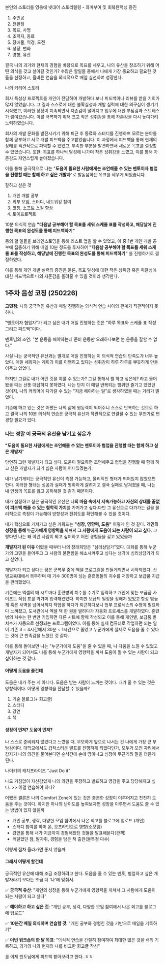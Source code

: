 
본인의 스토리를 영웅에 빗대어 스토리텔링 - 의미부여 및 회복탄력성 증진

1. 주인공
2. 전환점
3. 목표, 사명
4. 조력자, 동료
5. 장애물, 역경, 도전
6. 성장, 변화
7. 영향, 유산

결국 나의 과거와 현재의 경험을 바탕으로 목표를 세우고, 나의 유산을 창조하기 위해 어떤 의식을 갖고 살아갈 것인가?  수많은 할일들 중에서 나에게 가장 중요하고 필요한 것들을 선정하고, 올바른 연습을 의식적으로 매일 실천하여 성장한다.

나의 커리어 스토리 

회사 특성상 프로젝트를 개인이 전담하여 개발하다 보니 피드백이나 리뷰를 받을 기회가 많지 않았습니다. 그 결과 스스로에 대한 불확실성과 개발 실력에 대한 의구심이 생기기 시작했고, 이러한 상황이 지속되면서 자존감이 떨어지고 업무에 대한 부담감과 스트레스가 쌓여갔습니다. 이를 극복하기 위해 크고 작은 성취감을 통해 자존감을 다시 높여가려 노력하였습니다.

회사의 개발 문화를 발전시키기 위해 퇴근 후 동료와 스터디를 진행하며 모르는 분야를 함께 공부하고 서로 개발 피드백을 주고받았습니다. 이 과정에서 피드백을 통해 현재의 상태를 객관적으로 파악할 수 있었고, 부족한 부분을 발견하면서 새로운 목표를 설정할 수 있었습니다. 또한, 목표를 하나씩 달성해 나가며 작은 성취감을 느꼈고, 이를 통해 자존감도 자연스럽게 높아졌습니다.

이를 통해 궁극적으로 나는 "**도움이 필요한 사람에게는 조언해줄 수 있는 멘토이자 협업을 진행할 때는 함께 하고 싶은 개발자**"로 발돋움하는 목표를 세우게 되었습니다.

잘하고 싶은 것
1. 개인 개발 공부
2. 외부 모임, 스터디, 네트워킹 참여
3. 코칭, 소프트 스킬 향상
4. 토이프로젝트

10분 의식적 연습
**"다음날 공부해야 할 목표를 세워 스케쥴 표를 작성하고, 해당날에 진행한 목표의 완성도를 통해 피드백하기"** 

등의 할 일들을 브레인스토밍을 통해 리스트 업을 할 수 있었고, 이 중 1번 개인 개발 공부에 집중하기 위해 매일 10분 정도를 투자하여 **"다음날 공부해야 할 목표를 세워 스케쥴 표를 작성하고, 해당날에 진행한 목표의 완성도를 통해 피드백하기"** 를 진행하기로 결정하였다.

이를 통해 개인 개발 실력의 증진은 물론, 목표 달성에 대한 작은 성취감 혹은 미달성에 대한 피드백으로 나의 자존감을 올려줄 수 있을 것이라 생각한다.

## 1주차 음성 코칭 (250226)

**고민점:** 나의 궁극적인 유산과 매일 진행하는 의식적 연습 사이의 관계가 직관적이지 못하다.

"멘토이자 협업자"가 되고 싶은 내가 매일 진행하는 것은 "하루 목표와 스케쥴 표 작성 그리고 피드백"이다.

멘토님의 조언: 
"본 운동을 해야하는데 준비 운동만 오래하다보면 본 운동을 잘할 수 없다."

사실 나는 궁극적인 유산과는 별개로 매일 진행하는 이 의식적 연습의 만족도가 너무 높았다. 매일 세워지는 계획과 이를 이행하고 있다는 성취감이 하루 하루를 뿌듯하게 만들어주고 있었다.

하지만 그걸로 내가 어떤 것을 이룰 수 있는가? 그걸 통해서 뭘 하고 싶은데? 라고 물어봤을 때는 선뜻 대답하지 못하였다. 나는 단지 이 매일 반복되는 행위만 즐기고 있었던 것이지, 나의 커리어에 다가갈 수 있는 "지금 해야하는 일"로 생각하였을 때는 거리가 멀었다.

기존에 하고 있는 것은 어쨌든 나의 삶에 원동력이 되어주니 스스로 반복하는 것으로 하고 결국 나의 10분 의식적 연습은 궁극적 유산과 직관적으로 연결될 수 있는 무언가로 변경할 필요가 있다.

### 나는 정말 이 궁극적 유산을 남기고 싶은가

**"도움이 필요한 사람에게는 조언해줄 수 있는 멘토이자 협업을 진행할 때는 함께 하고 싶은 개발자**"

당연히 그런 개발자가 되고 싶다. 도움이 필요하면 조언해주고 협업을 진행할 때 함께 하고 싶은 개발자가 되기 싫은 사람이 어디있겠는가. 

내가 남기게되는 궁극적인 유산이 측정 가능하고, 물리적인 형태가 띄어있지 않았으면 한다. 이러한 형태는 성공과 실패가 명확하게 갈려지고 결국 실패로 남겨졌을 때, 나는 내 인생의 목표를 잃고 공허해질 것 같기 때문이다.

내가 설정하고 싶은 궁극적인 유산은 나**의 마음 속에서 지속가능하고 자신의 상태를 끝없이 피드백 해줄 수 있는 철학적 가치**를 가져가고 싶다.다만 그 유산으로 다가가는 길을 물리적으로 측정이 가능해야 방향성과 진취도를 확인해볼 수 있을 것이다. 

내가 핵심으로 가져가고 싶은 키워드는 **"성장, 영향력, 도움"** 이렇게 인 것 같다. **개인의 성장을 통해 누군가에게 영향력을 끼쳐서 그 사람에게 도움이 되는 사람이 되고 싶다**. 그렇다면 나는 왜 이런 사람이 되고 싶어하고 어떤 경험들을 갖고 있었을까

**개발자가 된 이유**
어렸을 때부터 나의 장래희망은 "심리상담가"였다. 대화를 통해 누군가의 고민을 들어주고 그 사람의 불편함을 해소시켜주고 싶다는 생각에 심리상담가가 되고 싶었다. 

개발자가 되고 싶다는 꿈은 군복무 중에 엑셀 프로그램을 만들게되면서 시작되었다. 신병교육대에서 복무하며 매 기수 300명이 넘는 훈련병들의 치수를 저장하고 보급품 지급을 관리했었다. 

기존에는 엑셀의 매 시트마다 훈련병의 치수를 수기로 입력하고 개인에 맞는 보급품 사이즈도 직접 표를 봐가며 입력해왔었다. 하지만 보급의 일정을 정해져 있었고 항상 밤늦게 혹은 새벽을 넘어서까지 작업을 하다가 퇴근하다보니 업무 프로세스의 수정이 필요하다 느껴졌고, 도서관에서 엑셀 책 한 권을 빌려다가 자동화 프로세스를 개발하였다. 훈련병의 치수는 한 번만 기입하면 다른 시트에 함께 작성되고 이를 통해 개인별, 보급품 별 치수가 자동으로 선정되는 프로그램이었다. 이를 통해 실제 컴퓨터로 작업하면 되는 일이 기존 3 ~ 4시간에서 30분 ~  1시간으로 줄었고 누군가에게 실제로 도움을 줄 수 있다는 것에 큰 만족감을 느꼈던 것 같다.

이를 통해 돌아보면 나는 "누군가에게 도움"을 줄 수 있을 때, 나 다움을 느낄 수 있었고 개발자가 되어서도 나를 통해 누군가에게 영향력을 끼쳐 도움이 될 수 있는 사람이 되고 싶어하는 것 같다.

#### 어떻게 도움을 줄건데

도움은 내가 주는 게 아니다. 도움은 받는 사람이 느끼는 것이다. 내가 줄 수 있는 것은 영향력이다. 어떻게 영향력을 전달할 수 있을까? 
1. 기술 블로그(+ 회고글)
2. 스터디
3. 강연
4. 책

#### 성장이 먼저? 도움이 먼저?

나 스스로 준비되지 않았다고 느꼈을 때, 무모하게 앞으로 나서는 건 나에게 가장 큰 부담감이다. 대학교에서도 갑작스러운 발표를 진행하게 되었다던가, 모두가 모인 자리에서 갑자기 나의 의견을 물어본다면 순식간에 손에 땀이나고 심장이 두근거려 말을 더듬게 된다.

나이키의 캐치프라이즈 "Just Do it"

나도 거침없이 자신감있게 나의 의견을 주장하고 발표하고 영감을 주고 당당해지고 싶다. >> 이걸 연습해야 하나?

어쨌든 결론은 나의 Comfort Zone에 있는 것은 충분한 성장이 이루어지고 천천히 도움을 주는 것이다. 하지만 하나의 난이도를 높여보자면 성장을 이루면서 도움도 줄 수 있는 방법이 있지 않을까

- 개인 공부, 생각, 다양한 모임 참여에서 나온 회고를 블로그에 업로드 (개인)
- 스터디 참여를 하며 온, 오프라인으로 영향(소모임)
- 강연을 통해 내가 지금까지 경험해왔던 것들을 발표해본다(관객)
- 깨달았던 점, 발자취, 경험을 담은 책 출판(불특정 다수)

이렇게 점차 올라가면 좋지 않을까

#### 그래서 어떻게 할건데

궁극적인 유산에 대해 조금 조정하려고 한다. 도움을 줄 수 있는 멘토, 협업하고 싶은 개발자라기 보다는 조금 더 '나'에 맞춰서.

✅ **궁극적 유산**: "개인의 성장을 통해 누군가에게 영향력을 끼쳐서 그 사람에게 도움이 되는 사람이 되고 싶다"

✅ **해야하고 하고 싶은 것**: "개인 공부, 생각, 다양한 모임 참여에서 나온 회고를 블로그에 업로드"

✅ **10분간 매일 의식하며 연습할 것**: "개인 공부와 경험한 것을 기반으로 매일을 기록하기"

✅ **이번 워크숍의 한 달 목표**: "의식적 연습을 간절히 참여하여 최대한 많은 것을 배워 기록하고, 과거의 나와 현재의 나를 비교한 회고글 작성"

를 이제 멘토님에게 피드백 받아보려고 한다..ㅎㅎ